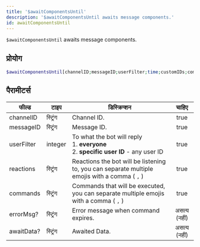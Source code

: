 ```yaml
---
title: '$awaitComponentsUntil'
description: '$awaitComponentsUntil awaits message components.'
id: awaitComponentsUntil
---
```


`$awaitComponentsUntil` awaits message components.

## प्रोयोग

```php
$awaitComponentsUntil[channelID;messageID;userFilter;time;customIDs;commands;errorMsg?;awaitData?]
```

## पैरामीटर्स

| फील्ड      | टाइप     | डिस्क्रिप्शन                                                                                               |    चाहिए     |
| ---------- | -------- | ---------------------------------------------------------------------------------------------------------- |:------------:|
| channelID  | स्ट्रिंग | Channel ID.                                                                                                |     true     |
| messageID  | स्ट्रिंग | Message ID.                                                                                                |     true     |
| userFilter | integer  | To what the bot will reply <br /> 1. **everyone** <br /> 2. **specific user ID** - any user ID |     true     |
| reactions  | स्ट्रिंग | Reactions the bot will be listening to, you can separate multiple emojis with a comma ( `,` )              |     true     |
| commands   | स्ट्रिंग | Commands that will be executed, you can separate multiple emojis with a comma ( `,` )                      |     true     |
| errorMsg?  | स्ट्रिंग | Error message when command expires.                                                                        | असत्य (नहीं) |
| awaitData? | स्ट्रिंग | Awaited Data.                                                                                              | असत्य (नहीं) |